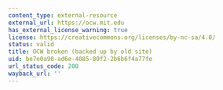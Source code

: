 ```yaml
---
content_type: external-resource
external_url: https://ocw.mit.edu
has_external_license_warning: true
license: https://creativecommons.org/licenses/by-nc-sa/4.0/
status: valid
title: OCW broken (backed up by old site)
uid: be7e0a90-ad6e-4085-80f2-2b6b6f4a77fe
url_status_code: 200
wayback_url: ''
---
```

